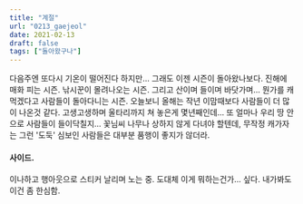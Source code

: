 ```yaml
---
title: "계절"
url: "0213_gaejeol"
date: 2021-02-13
draft: false
tags: ["돌아왔구나"]
---
```

다음주엔 또다시 기온이 떨어진다 하지만... 그래도 이젠 시즌이 돌아왔나보다. 진해에 매화 피는 시즌. 낚시꾼이 몰려나오는 시즌. 그리고 산이며 들이며 바닷가며... 뭔가를 캐먹겠다고 사람들이 돌아다니는 시즌. 오늘보니 올해는 작년 이맘때보다 사람들이 더 많이 나온것 같다. 고생고생하며 울타리까지 쳐 놓은게 몇년째인데... 또 얼마나 우리 땅 안으로 사람들이 들이닥칠지... 꽃님씨 나무나 상하지 않게 다녀야 할텐데, 무작정 캐가자는 그런 '도둑' 심보인 사람들은 대부분 품행이 좋지가 않더라.

#### 사이드.

이나하고 행아웃으로 스티커 날리며 노는 중. 도대체 이게 뭐하는건가... 싶다. 내가봐도 이건 좀 한심함.
